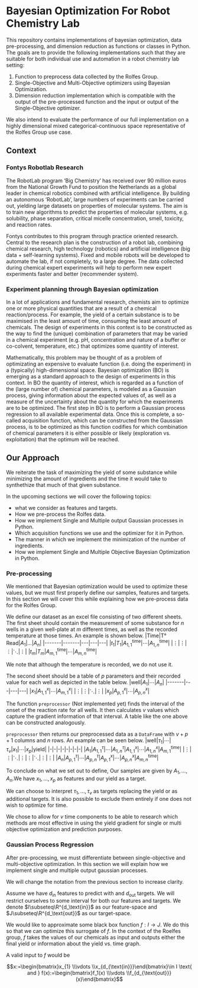 # Bayesian Optimization For Robot Chemistry Lab
This repository contains implementations of bayesian optimization, data pre-processing, and dimension reduction as functions or classes in Python. The goals are to provide the following implementations such that they are suitable for both individual use and automation in a robot chemistry lab setting:
1. Function to preprocess data collected by the Rolfes Group.
2. Single-Objective and Multi-Objective optimizers using Bayesian Optimization.
3. Dimension reduction implementation which is compatible with the output of the pre-processed function and the input or output of the Single-Objective optimizer.<p>

We also intend to evaluate the performance of our full implementation on a highly dimensional mixed categorical-continuous space representative of the Rolfes Group use case.<p>
## Context
### Fontys Robotlab Research
The RobotLab program ‘Big Chemistry’ has received over 90 million euros from the National Growth Fund to position the Netherlands as a global leader in chemical robotics combined with artificial intelligence. By building an autonomous ‘RobotLab’, large numbers of experiments can be carried out, yielding large datasets on properties of molecular systems. The aim is to train new algorithms to predict the properties of molecular systems, e.g. solubility, phase separation, critical micelle concentration, smell, toxicity, and reaction rates. <p>
Fontys contributes to this program through practice oriented research. Central to the research plan is the construction of a robot lab, combining chemical research, high technology (robotics) and artificial intelligence (big data + self-learning systems). Fixed and mobile robots will be developed to automate the lab, if not completely, to a large degree. The data collected during chemical expert experiments will help to perform new expert experiments faster and better (recommender system).
### Experiment planning through Bayesian optimization
In a lot of applications and fundamental research, chemists aim to optimize one or more physical quantities that are a result of a chemical reaction/process. For example, the yield of a certain substance is to be maximised in the least amount of time, consuming the least amount of chemicals. The design of experiments in this context is to be constructed as the way to find the (unique) combination of parameters that may be varied in a chemical experiment (e.g. pH, concentration and nature of a buffer or co-colvent, temperature, etc.) that optimizes some quantity of interest.<p>
Mathematically, this problem may be thought of as a problem of optimizating an expensive to evaluate function (i.e. doing the experiment) in a (typically) high-dimensional space. Bayesian optimization (BO) is emerging as a standard approach to the design of experiments in this context. In BO the quantity of interest, which is regarded as a function of the (large number of) chemical parameters, is modeled as a Gaussian process, giving information about the expected values of, as well as a measure of the uncertainty about the quantity for which the experiments are to be optimized. The first step in BO is to perform a Gaussian process regression to all available  experimental data. Once this is complete, a so-called acquisition function, which can be constructed from the Gaussian process, is to be optimized as this function codifies for which combination of chemical parameters it is either possible or likely (exploration vs. exploitation) that the optimum will be reached.
## Our Approach
We reiterate the task of maximizing the yield of some substance while minimizing the amount of ingredients and the time it would take to synthethize that much of that given substance.<p>
In the upcoming sections we will cover the following topics:
- what we consider as features and targets.
- How we pre-process the Rolfes data.
- How we implement Single and Multiple output Gaussian processes in Python.
- Which acquisition functions we use and the optimizer for it in Python.
- The manner in which we implement the minimization of the number of ingredients.
- How we implement Single and Multiple Objective Bayesian Optimization in Python.

### Pre-processing
We mentioned that Bayesian optimization would be used to optimize these values, but we must first properly define our samples, features and targets. In this section we will cover this while explaining how we pre-process data for the Rolfes Group.<p>We define our dataset as an excel file consisting of two different sheets. The first sheet should contain the measurement of some substance for $n$ wells in a given well-plate at $m$ different times, as well as the recorded temperature at those times. An example is shown below.
|Time|T° Read|$A_1$|...|$A_n$|
|-------|-------|---|---|---|
|$t_1$|$T_1$|$A_{1,1}^{\text{time}}$|$\cdots$|$A_{1,n}^{\text{time}}$|
|$\vdots$|$\vdots$|$\vdots$|$\ddots$|$\vdots$|
|$t_m$|$T_m$|$A_{m,1}^{\text{time}}$|$\cdots$|$A_{m,n}^{\text{time}}$|

We note that although the temperature is recorded, we do not use it.<p>The second sheet should be a table of $p$ parameters and their recorded value for each well as depicted in the table below. 
|well|$A_1$|$\cdots$|$A_n$|
|-------|---|---|---|
|$x_1$|$A_{1,1}^{x}$|$\cdots$|$A_{m,1}^{x}$|
|$\vdots$|$\vdots$|$\ddots$|$\vdots$|
|$x_p$|$A_{p,1}^{x}$|$\cdots$|$A_{p,n}^{x}$|

The function `preprocessor` (Not implemented yet) finds the interval of the onset of the reaction rate for all wells. It then calculates $v$ values which capture the gradient information of that interval. A table like the one above can be constructed analogously.<p>
`preprocessor` then returns our preprocessed data as a `DataFrame` with $v+p+1$ columns and $n$ rows. An example can be seen below. 
|well|$\tau_1$|$\cdots$|$\tau_v$|$x_1$|$\cdots$|$x_p$|yield|
|-|-|-|-|-|-|-|-|
|$A_1$|$A_{1,1}^{\tau}$|$\cdots$|$A_{1,n}^{\tau}$|$A_{1,1}^{x}$|$\cdots$|$A_{1,n}^{x}$|$A_{m,1}^{\text{time}}$|
|$\vdots$|$\vdots$|$\ddots$|$\vdots$|$\vdots$|$\ddots$|$\vdots$|$\vdots$|
|$A_n$|$A_{p,1}^{\tau}$|$\cdots$|$A_{p,n}^{\tau}$|$A_{p,1}^{x}$|$\cdots$|$A_{p,n}^{x}$|$A_{m,n}^{\text{time}}$|

To conclude on what we set out to define, Our samples are given by $A_1,...,A_n$.We have $x_1,...,x_p$ as features and our yield as a target.<p>
We can choose to interpret $\tau_1,...,\tau_v$ as targets replacing the yield or as additional targets. It is also possible to exclude them entirely if one does not wish to optimize for time.<p>We chose to allow for $v$ time components to be able to research which methods are most effective in using the yield gradient for single or multi objective optimization and prediction purposes.

### Gaussian Process Regression
After pre-processing, we must differentiate between single-objective and multi-objective optimization. In this section we will explain how we implement single and multiple output gaussian processes.<p>We will change the notation from the previous section to increase clarity.<p>Assume we have $d_\text{in}$ features to predict with and $d_\text{out}$ targets. We will restrict ourselves to some interval for both our features and targets. We denote $I\subseteq\R^{d_\text{in}}$ as our feature-space and $J\subseteq\R^{d_\text{out}}$ as our target-space.<p>We would like to approximate some black box function $f:I\to J$. We do this so that we can optimize this surrogate of $f$. In the context of the Roelfes group, $f$ takes the values of our chemicals as input and outputs either the final yield or information about the yield vs. time graph.<p>
A valid input to $f$ would be

```math
x:=\begin{bmatrix}x_{1} \\\vdots \\x_{d_{\text{in}}}\end{bmatrix}\in I \text{ and } f(x):=\begin{bmatrix}f_1(x) \\\vdots \\f_{d_{\text{out}}}(x)\end{bmatrix}
```
